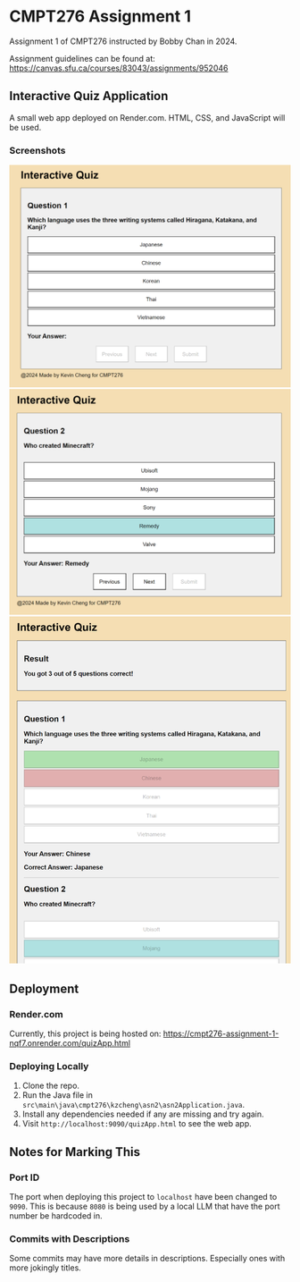 # CMPT276 Assignment 1
Assignment 1 of CMPT276 instructed by Bobby Chan in 2024.

Assignment guidelines can be found at: <https://canvas.sfu.ca/courses/83043/assignments/952046>

## Interactive Quiz Application
A small web app deployed on Render.com. HTML, CSS, and JavaScript will be used.

### Screenshots
![Default](<documentation/Screenshot 2024-02-03 180341.png>)
![Answer Selected](<documentation/Screenshot 2024-02-03 180610.png>)
![Results Screen](<documentation/Screenshot 2024-02-03 180722.png>)

## Deployment
### Render.com
Currently, this project is being hosted on: <https://cmpt276-assignment-1-nqf7.onrender.com/quizApp.html>

### Deploying Locally
1. Clone the repo.
2. Run the Java file in `src\main\java\cmpt276\kzcheng\asn2\asn2Application.java`.
3. Install any dependencies needed if any are missing and try again.
4. Visit `http://localhost:9090/quizApp.html` to see the web app.

## Notes for Marking This
### Port ID
The port when deploying this project to `localhost` have been changed to `9090`. This is because `8080` is being used by a local LLM that have the port number be hardcoded in.

### Commits with Descriptions
Some commits may have more details in descriptions. Especially ones with more jokingly titles.